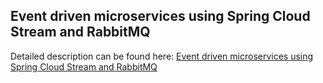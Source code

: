 ## Event driven microservices using Spring Cloud Stream and RabbitMQ

Detailed description can be found here: [Event driven microservices using Spring Cloud Stream and RabbitMQ](https://piotrminkowski.com/2017/02/13/event-driven-microservices-using-spring-cloud-stream-and-rabbitmq/) 


